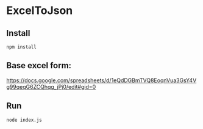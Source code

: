 # ExcelToJson

## Install
`npm install`

## Base excel form:
https://docs.google.com/spreadsheets/d/1eQdDGBmTVQ8EoqnVua3GsY4Vg99qeqG6ZCQhqg_jPj0/edit#gid=0

## Run 
`node index.js`
